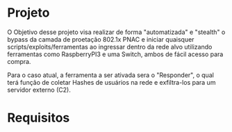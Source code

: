 # Projeto

O Objetivo desse projeto visa realizar de forma "automatizada" e "stealth" o bypass da camada de proetação 802.1x PNAC e iniciar quaisquer scripts/exploits/ferramentas ao ingressar dentro da rede alvo utilizando ferramentas como RaspberryPI3 e uma Switch, ambos de fácil acesso para compra.

Para o caso atual, a ferramenta a ser ativada sera o "Responder", o qual terá função de coletar Hashes de usuários na rede e exfiltra-los para um servidor externo (C2).

# Requisitos

